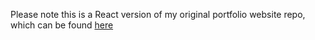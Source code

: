 
Please note this is a React version of my original portfolio website repo, which can be found [here](https://github.com/PatrickMackridge/portfolio-website)
